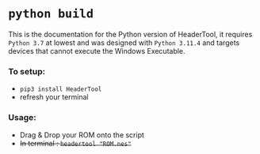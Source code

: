 # `python build`

This is the documentation for the Python version of HeaderTool, it requires `Python 3.7` at lowest and was designed with `Python 3.11.4` and targets devices that cannot execute the Windows Executable.

### To setup:
 - `pip3 install HeaderTool`
 - refresh your terminal

### Usage:

 - Drag & Drop your ROM onto the script
 - ~~In terminal : `headertool "ROM.nes"`~~

